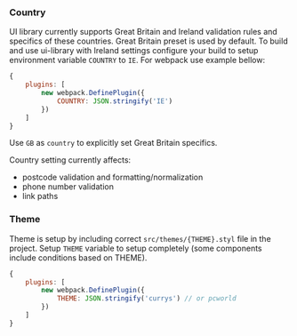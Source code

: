 ### Country

UI library currently supports Great Britain and Ireland validation rules and specifics of these countries. Great Britain preset is used by default. To build and use ui-library with Ireland settings configure your build to setup environment variable `COUNTRY` to `IE`. For webpack use example bellow:

```js static noeditor
{
    plugins: [
        new webpack.DefinePlugin({
            COUNTRY: JSON.stringify('IE')
        })
    ]
}
```

Use `GB` as `country` to explicitly set Great Britain specifics.

Country setting currently affects:

- postcode validation and formatting/normalization
- phone number validation
- link paths

### Theme

Theme is setup by including correct `src/themes/{THEME}.styl` file in the project. Setup `THEME` variable to setup completely (some components include conditions based on THEME).

```js static noeditor
{
    plugins: [
        new webpack.DefinePlugin({
            THEME: JSON.stringify('currys') // or pcworld
        })
    ]
}
```

